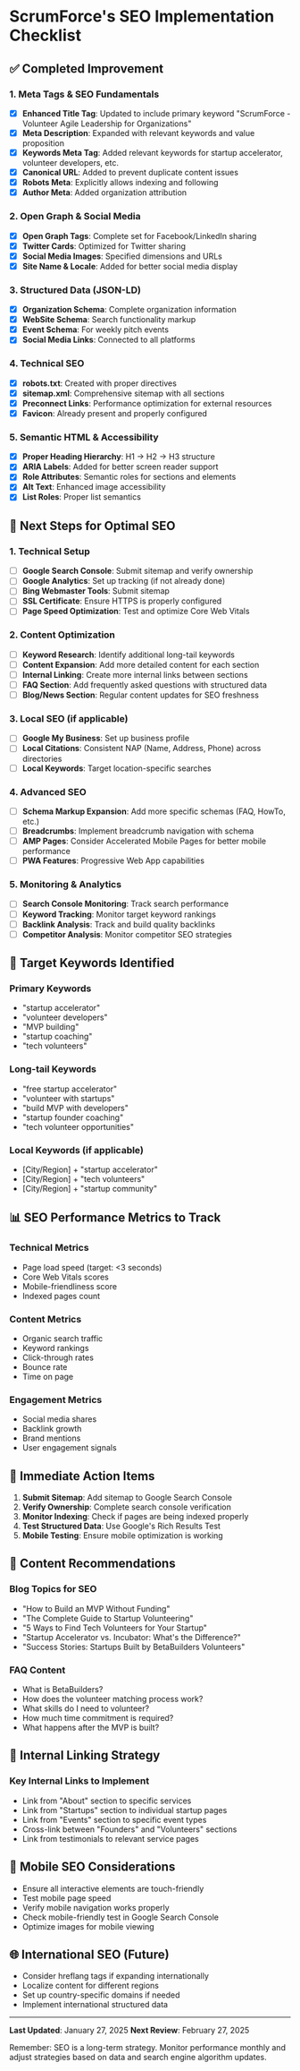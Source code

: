 # ScrumForce's SEO Implementation Checklist

## ✅ Completed Improvement

### 1. Meta Tags & SEO Fundamentals
- [x] **Enhanced Title Tag**: Updated to include primary keyword "ScrumForce - Volunteer Agile Leadership for Organizations"
- [x] **Meta Description**: Expanded with relevant keywords and value proposition
- [x] **Keywords Meta Tag**: Added relevant keywords for startup accelerator, volunteer developers, etc.
- [x] **Canonical URL**: Added to prevent duplicate content issues
- [x] **Robots Meta**: Explicitly allows indexing and following
- [x] **Author Meta**: Added organization attribution

### 2. Open Graph & Social Media
- [x] **Open Graph Tags**: Complete set for Facebook/LinkedIn sharing
- [x] **Twitter Cards**: Optimized for Twitter sharing
- [x] **Social Media Images**: Specified dimensions and URLs
- [x] **Site Name & Locale**: Added for better social media display

### 3. Structured Data (JSON-LD)
- [x] **Organization Schema**: Complete organization information
- [x] **WebSite Schema**: Search functionality markup
- [x] **Event Schema**: For weekly pitch events
- [x] **Social Media Links**: Connected to all platforms

### 4. Technical SEO
- [x] **robots.txt**: Created with proper directives
- [x] **sitemap.xml**: Comprehensive sitemap with all sections
- [x] **Preconnect Links**: Performance optimization for external resources
- [x] **Favicon**: Already present and properly configured

### 5. Semantic HTML & Accessibility
- [x] **Proper Heading Hierarchy**: H1 → H2 → H3 structure
- [x] **ARIA Labels**: Added for better screen reader support
- [x] **Role Attributes**: Semantic roles for sections and elements
- [x] **Alt Text**: Enhanced image accessibility
- [x] **List Roles**: Proper list semantics

## 🔄 Next Steps for Optimal SEO

### 1. Technical Setup
- [ ] **Google Search Console**: Submit sitemap and verify ownership
- [ ] **Google Analytics**: Set up tracking (if not already done)
- [ ] **Bing Webmaster Tools**: Submit sitemap
- [ ] **SSL Certificate**: Ensure HTTPS is properly configured
- [ ] **Page Speed Optimization**: Test and optimize Core Web Vitals

### 2. Content Optimization
- [ ] **Keyword Research**: Identify additional long-tail keywords
- [ ] **Content Expansion**: Add more detailed content for each section
- [ ] **Internal Linking**: Create more internal links between sections
- [ ] **FAQ Section**: Add frequently asked questions with structured data
- [ ] **Blog/News Section**: Regular content updates for SEO freshness

### 3. Local SEO (if applicable)
- [ ] **Google My Business**: Set up business profile
- [ ] **Local Citations**: Consistent NAP (Name, Address, Phone) across directories
- [ ] **Local Keywords**: Target location-specific searches

### 4. Advanced SEO
- [ ] **Schema Markup Expansion**: Add more specific schemas (FAQ, HowTo, etc.)
- [ ] **Breadcrumbs**: Implement breadcrumb navigation with schema
- [ ] **AMP Pages**: Consider Accelerated Mobile Pages for better mobile performance
- [ ] **PWA Features**: Progressive Web App capabilities

### 5. Monitoring & Analytics
- [ ] **Search Console Monitoring**: Track search performance
- [ ] **Keyword Tracking**: Monitor target keyword rankings
- [ ] **Backlink Analysis**: Track and build quality backlinks
- [ ] **Competitor Analysis**: Monitor competitor SEO strategies

## 🎯 Target Keywords Identified

### Primary Keywords
- "startup accelerator"
- "volunteer developers"
- "MVP building"
- "startup coaching"
- "tech volunteers"

### Long-tail Keywords
- "free startup accelerator"
- "volunteer with startups"
- "build MVP with developers"
- "startup founder coaching"
- "tech volunteer opportunities"

### Local Keywords (if applicable)
- [City/Region] + "startup accelerator"
- [City/Region] + "tech volunteers"
- [City/Region] + "startup community"

## 📊 SEO Performance Metrics to Track

### Technical Metrics
- Page load speed (target: <3 seconds)
- Core Web Vitals scores
- Mobile-friendliness score
- Indexed pages count

### Content Metrics
- Organic search traffic
- Keyword rankings
- Click-through rates
- Bounce rate
- Time on page

### Engagement Metrics
- Social media shares
- Backlink growth
- Brand mentions
- User engagement signals

## 🚀 Immediate Action Items

1. **Submit Sitemap**: Add sitemap to Google Search Console
2. **Verify Ownership**: Complete search console verification
3. **Monitor Indexing**: Check if pages are being indexed properly
4. **Test Structured Data**: Use Google's Rich Results Test
5. **Mobile Testing**: Ensure mobile optimization is working

## 📝 Content Recommendations

### Blog Topics for SEO
- "How to Build an MVP Without Funding"
- "The Complete Guide to Startup Volunteering"
- "5 Ways to Find Tech Volunteers for Your Startup"
- "Startup Accelerator vs. Incubator: What's the Difference?"
- "Success Stories: Startups Built by BetaBuilders Volunteers"

### FAQ Content
- What is BetaBuilders?
- How does the volunteer matching process work?
- What skills do I need to volunteer?
- How much time commitment is required?
- What happens after the MVP is built?

## 🔗 Internal Linking Strategy

### Key Internal Links to Implement
- Link from "About" section to specific services
- Link from "Startups" section to individual startup pages
- Link from "Events" section to specific event types
- Cross-link between "Founders" and "Volunteers" sections
- Link from testimonials to relevant service pages

## 📱 Mobile SEO Considerations

- Ensure all interactive elements are touch-friendly
- Test mobile page speed
- Verify mobile navigation works properly
- Check mobile-friendly test in Google Search Console
- Optimize images for mobile viewing

## 🌐 International SEO (Future)

- Consider hreflang tags if expanding internationally
- Localize content for different regions
- Set up country-specific domains if needed
- Implement international structured data

---

**Last Updated**: January 27, 2025
**Next Review**: February 27, 2025

Remember: SEO is a long-term strategy. Monitor performance monthly and adjust strategies based on data and search engine algorithm updates. 